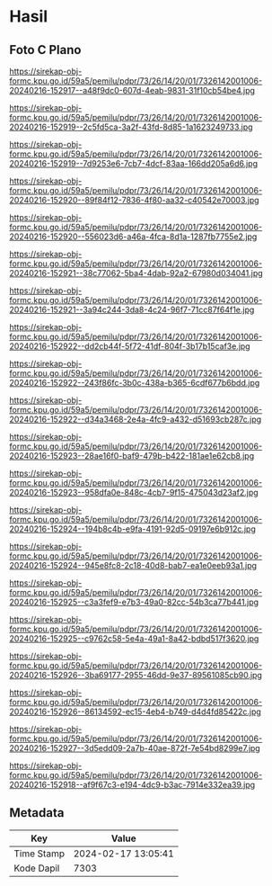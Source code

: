 # Hasil

## Foto C Plano

https://sirekap-obj-formc.kpu.go.id/59a5/pemilu/pdpr/73/26/14/20/01/7326142001006-20240216-152917--a48f9dc0-607d-4eab-9831-31f10cb54be4.jpg

https://sirekap-obj-formc.kpu.go.id/59a5/pemilu/pdpr/73/26/14/20/01/7326142001006-20240216-152919--2c5fd5ca-3a2f-43fd-8d85-1a1623249733.jpg

https://sirekap-obj-formc.kpu.go.id/59a5/pemilu/pdpr/73/26/14/20/01/7326142001006-20240216-152919--7d9253e6-7cb7-4dcf-83aa-166dd205a6d6.jpg

https://sirekap-obj-formc.kpu.go.id/59a5/pemilu/pdpr/73/26/14/20/01/7326142001006-20240216-152920--89f84f12-7836-4f80-aa32-c40542e70003.jpg

https://sirekap-obj-formc.kpu.go.id/59a5/pemilu/pdpr/73/26/14/20/01/7326142001006-20240216-152920--556023d6-a46a-4fca-8d1a-1287fb7755e2.jpg

https://sirekap-obj-formc.kpu.go.id/59a5/pemilu/pdpr/73/26/14/20/01/7326142001006-20240216-152921--38c77062-5ba4-4dab-92a2-67980d034041.jpg

https://sirekap-obj-formc.kpu.go.id/59a5/pemilu/pdpr/73/26/14/20/01/7326142001006-20240216-152921--3a94c244-3da8-4c24-96f7-71cc87f64f1e.jpg

https://sirekap-obj-formc.kpu.go.id/59a5/pemilu/pdpr/73/26/14/20/01/7326142001006-20240216-152922--dd2cb44f-5f72-41df-804f-3b17b15caf3e.jpg

https://sirekap-obj-formc.kpu.go.id/59a5/pemilu/pdpr/73/26/14/20/01/7326142001006-20240216-152922--243f86fc-3b0c-438a-b365-6cdf677b6bdd.jpg

https://sirekap-obj-formc.kpu.go.id/59a5/pemilu/pdpr/73/26/14/20/01/7326142001006-20240216-152922--d34a3468-2e4a-4fc9-a432-d51693cb287c.jpg

https://sirekap-obj-formc.kpu.go.id/59a5/pemilu/pdpr/73/26/14/20/01/7326142001006-20240216-152923--28ae16f0-baf9-479b-b422-181ae1e62cb8.jpg

https://sirekap-obj-formc.kpu.go.id/59a5/pemilu/pdpr/73/26/14/20/01/7326142001006-20240216-152923--958dfa0e-848c-4cb7-9f15-475043d23af2.jpg

https://sirekap-obj-formc.kpu.go.id/59a5/pemilu/pdpr/73/26/14/20/01/7326142001006-20240216-152924--194b8c4b-e9fa-4191-92d5-09197e6b912c.jpg

https://sirekap-obj-formc.kpu.go.id/59a5/pemilu/pdpr/73/26/14/20/01/7326142001006-20240216-152924--945e8fc8-2c18-40d8-bab7-ea1e0eeb93a1.jpg

https://sirekap-obj-formc.kpu.go.id/59a5/pemilu/pdpr/73/26/14/20/01/7326142001006-20240216-152925--c3a3fef9-e7b3-49a0-82cc-54b3ca77b441.jpg

https://sirekap-obj-formc.kpu.go.id/59a5/pemilu/pdpr/73/26/14/20/01/7326142001006-20240216-152925--c9762c58-5e4a-49a1-8a42-bdbd517f3620.jpg

https://sirekap-obj-formc.kpu.go.id/59a5/pemilu/pdpr/73/26/14/20/01/7326142001006-20240216-152926--3ba69177-2955-46dd-9e37-89561085cb90.jpg

https://sirekap-obj-formc.kpu.go.id/59a5/pemilu/pdpr/73/26/14/20/01/7326142001006-20240216-152926--86134592-ec15-4eb4-b749-d4d4fd85422c.jpg

https://sirekap-obj-formc.kpu.go.id/59a5/pemilu/pdpr/73/26/14/20/01/7326142001006-20240216-152927--3d5edd09-2a7b-40ae-872f-7e54bd8299e7.jpg

https://sirekap-obj-formc.kpu.go.id/59a5/pemilu/pdpr/73/26/14/20/01/7326142001006-20240216-152918--af9f67c3-e194-4dc9-b3ac-7914e332ea39.jpg


## Metadata

| Key        | Value               |
| ---------- | ------------------- |
| Time Stamp | 2024-02-17 13:05:41 |
| Kode Dapil | 7303                |



